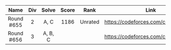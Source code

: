 |    Name    | Div |  Solve  | Score |   Rank  |                 Link                 |
|:----------:|:---:|:-------:|:-----:|:-------:|:------------------------------------:|
| Round #655 |  2  |   A, C  |  1186 | Unrated | https://codeforces.com/contest/1372/ |
| Round #656 |  3  | A, B, C |       |         | https://codeforces.com/contest/1385/ |